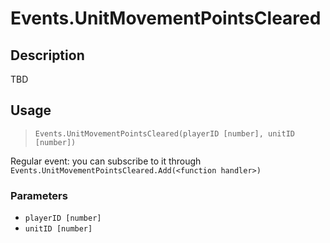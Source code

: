 # Events.UnitMovementPointsCleared
## Description
TBD

## Usage
> `Events.UnitMovementPointsCleared(playerID [number], unitID [number])`

Regular event: you can subscribe to it through `Events.UnitMovementPointsCleared.Add(<function handler>)`

### Parameters
- `playerID [number]`
- `unitID [number]`